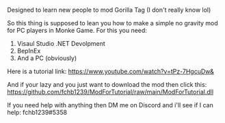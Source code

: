 Designed to learn new people to mod Gorilla Tag
(I don't really know lol)

So this thing is supposed to lean you how to make a simple no gravity mod for PC players in Monke Game.
For this you need:
1. Visaul Studio .NET Devolpment
2. BepInEx
3. And a PC (obviously)

Here is a tutorial link: https://www.youtube.com/watch?v=tPz-7HgcuDw&

And if your lazy and you just want to download the mod then click this: https://github.com/fchb1239/ModForTutorial/raw/main/ModForTutorial.dll

If you need help with anything then DM me on Discord and i'll see if I can help: fchb1239#5358
